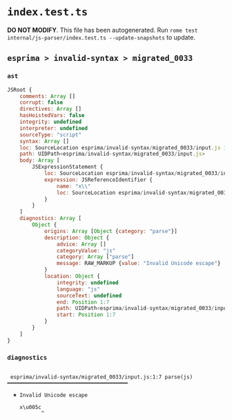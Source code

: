 # `index.test.ts`

**DO NOT MODIFY**. This file has been autogenerated. Run `rome test internal/js-parser/index.test.ts --update-snapshots` to update.

## `esprima > invalid-syntax > migrated_0033`

### `ast`

```javascript
JSRoot {
	comments: Array []
	corrupt: false
	directives: Array []
	hasHoistedVars: false
	integrity: undefined
	interpreter: undefined
	sourceType: "script"
	syntax: Array []
	loc: SourceLocation esprima/invalid-syntax/migrated_0033/input.js 1:0-2:0
	path: UIDPath<esprima/invalid-syntax/migrated_0033/input.js>
	body: Array [
		JSExpressionStatement {
			loc: SourceLocation esprima/invalid-syntax/migrated_0033/input.js 1:0-1:7
			expression: JSReferenceIdentifier {
				name: "x\\"
				loc: SourceLocation esprima/invalid-syntax/migrated_0033/input.js 1:0-1:7 (x\\)
			}
		}
	]
	diagnostics: Array [
		Object {
			origins: Array [Object {category: "parse"}]
			description: Object {
				advice: Array []
				categoryValue: "js"
				category: Array ["parse"]
				message: RAW_MARKUP {value: "Invalid Unicode escape"}
			}
			location: Object {
				integrity: undefined
				language: "js"
				sourceText: undefined
				end: Position 1:7
				path: UIDPath<esprima/invalid-syntax/migrated_0033/input.js>
				start: Position 1:7
			}
		}
	]
}
```

### `diagnostics`

```

 esprima/invalid-syntax/migrated_0033/input.js:1:7 parse(js) ━━━━━━━━━━━━━━━━━━━━━━━━━━━━━━━━━━━━━━━

  ✖ Invalid Unicode escape

    x\u005c
           ^


```

